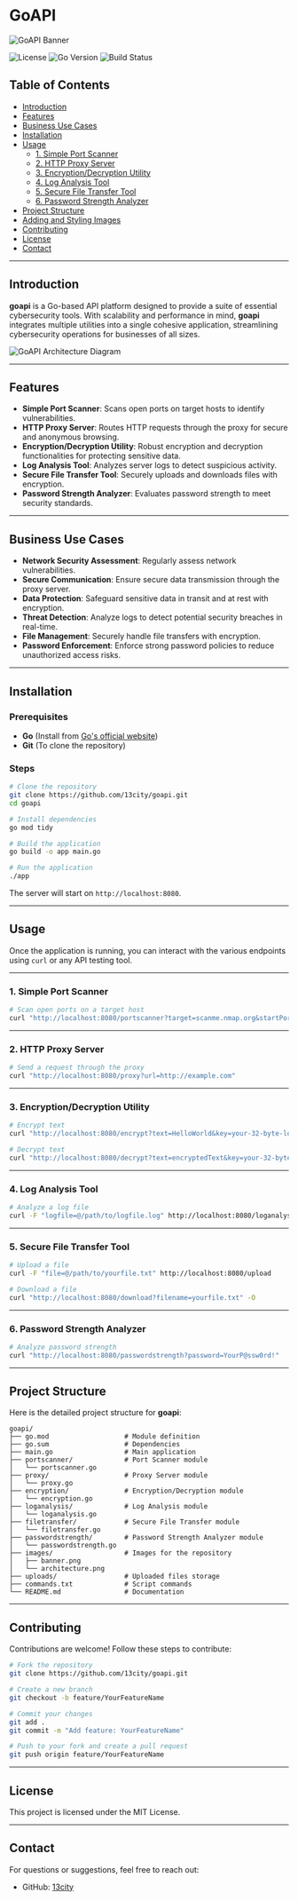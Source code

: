 
# GoAPI

![GoAPI Banner](./assets/go-logo-white.svg)

![License](https://img.shields.io/github/license/13city/goapi)
![Go Version](https://img.shields.io/github/go-mod/go-version/13city/goapi)
![Build Status](https://img.shields.io/github/actions/workflow/status/13city/goapi/go.yml?branch=main)

## Table of Contents

- [Introduction](#introduction)
- [Features](#features)
- [Business Use Cases](#business-use-cases)
- [Installation](#installation)
- [Usage](#usage)
  - [1. Simple Port Scanner](#1-simple-port-scanner)
  - [2. HTTP Proxy Server](#2-http-proxy-server)
  - [3. Encryption/Decryption Utility](#3-encryptiondecryption-utility)
  - [4. Log Analysis Tool](#4-log-analysis-tool)
  - [5. Secure File Transfer Tool](#5-secure-file-transfer-tool)
  - [6. Password Strength Analyzer](#6-password-strength-analyzer)
- [Project Structure](#project-structure)
- [Adding and Styling Images](#adding-and-styling-images)
- [Contributing](#contributing)
- [License](#license)
- [Contact](#contact)

---

## Introduction

**goapi** is a Go-based API platform designed to provide a suite of essential cybersecurity tools. With scalability and performance in mind, **goapi** integrates multiple utilities into a single cohesive application, streamlining cybersecurity operations for businesses of all sizes.

![GoAPI Architecture Diagram](./assets/goapi-architecture-diagram.svg)

---

## Features

- **Simple Port Scanner**: Scans open ports on target hosts to identify vulnerabilities.
- **HTTP Proxy Server**: Routes HTTP requests through the proxy for secure and anonymous browsing.
- **Encryption/Decryption Utility**: Robust encryption and decryption functionalities for protecting sensitive data.
- **Log Analysis Tool**: Analyzes server logs to detect suspicious activity.
- **Secure File Transfer Tool**: Securely uploads and downloads files with encryption.
- **Password Strength Analyzer**: Evaluates password strength to meet security standards.

---

## Business Use Cases

- **Network Security Assessment**: Regularly assess network vulnerabilities.
- **Secure Communication**: Ensure secure data transmission through the proxy server.
- **Data Protection**: Safeguard sensitive data in transit and at rest with encryption.
- **Threat Detection**: Analyze logs to detect potential security breaches in real-time.
- **File Management**: Securely handle file transfers with encryption.
- **Password Enforcement**: Enforce strong password policies to reduce unauthorized access risks.

---

## Installation

### Prerequisites

- **Go** (Install from [Go's official website](https://golang.org/dl/))
- **Git** (To clone the repository)

### Steps

```bash
# Clone the repository
git clone https://github.com/13city/goapi.git
cd goapi

# Install dependencies
go mod tidy

# Build the application
go build -o app main.go

# Run the application
./app
```

The server will start on `http://localhost:8080`.

---

## Usage

Once the application is running, you can interact with the various endpoints using `curl` or any API testing tool.

---

### 1. Simple Port Scanner

```bash
# Scan open ports on a target host
curl "http://localhost:8080/portscanner?target=scanme.nmap.org&startPort=20&endPort=80"
```

---

### 2. HTTP Proxy Server

```bash
# Send a request through the proxy
curl "http://localhost:8080/proxy?url=http://example.com"
```

---

### 3. Encryption/Decryption Utility

```bash
# Encrypt text
curl "http://localhost:8080/encrypt?text=HelloWorld&key=your-32-byte-long-encryption-key!!"

# Decrypt text
curl "http://localhost:8080/decrypt?text=encryptedText&key=your-32-byte-long-encryption-key!!"
```

---

### 4. Log Analysis Tool

```bash
# Analyze a log file
curl -F "logfile=@/path/to/logfile.log" http://localhost:8080/loganalysis
```

---

### 5. Secure File Transfer Tool

```bash
# Upload a file
curl -F "file=@/path/to/yourfile.txt" http://localhost:8080/upload

# Download a file
curl "http://localhost:8080/download?filename=yourfile.txt" -O
```

---

### 6. Password Strength Analyzer

```bash
# Analyze password strength
curl "http://localhost:8080/passwordstrength?password=YourP@ssw0rd!"
```

---

## Project Structure

Here is the detailed project structure for **goapi**:

```plaintext
goapi/
├── go.mod                   # Module definition
├── go.sum                   # Dependencies
├── main.go                  # Main application
├── portscanner/             # Port Scanner module
│   └── portscanner.go
├── proxy/                   # Proxy Server module
│   └── proxy.go
├── encryption/              # Encryption/Decryption module
│   └── encryption.go
├── loganalysis/             # Log Analysis module
│   └── loganalysis.go
├── filetransfer/            # Secure File Transfer module
│   └── filetransfer.go
├── passwordstrength/        # Password Strength Analyzer module
│   └── passwordstrength.go
├── images/                  # Images for the repository
│   ├── banner.png
│   └── architecture.png
├── uploads/                 # Uploaded files storage
├── commands.txt             # Script commands
└── README.md                # Documentation
```

---

## Contributing

Contributions are welcome! Follow these steps to contribute:

```bash
# Fork the repository
git clone https://github.com/13city/goapi.git

# Create a new branch
git checkout -b feature/YourFeatureName

# Commit your changes
git add .
git commit -m "Add feature: YourFeatureName"

# Push to your fork and create a pull request
git push origin feature/YourFeatureName
```

---

## License

This project is licensed under the MIT License.

---

## Contact

For questions or suggestions, feel free to reach out:

- GitHub: [13city](https://github.com/13city)

